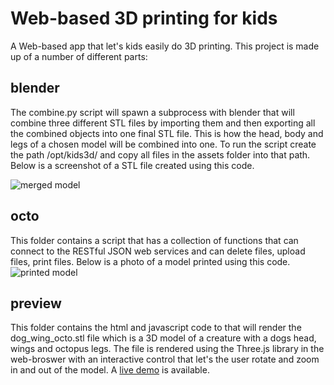 # Web-based 3D printing for kids
A Web-based app that let's kids easily do 3D printing. This project is made up of a number of different parts:






## blender
The combine.py script will spawn a subprocess with blender that will combine three different STL files by importing
them and then exporting all the combined objects into one final STL file. This is how the head, body and legs of a 
chosen model will be combined into one. To run the script create the path /opt/kids3d/ and copy all files in the
assets folder into that path. Below is a screenshot of a STL file created using this code.

![merged model](https://user-images.githubusercontent.com/3801994/52886447-59e37100-3185-11e9-9a29-ffdea69378ae.png)

## octo
This folder contains a script that has a collection of functions that can connect to the RESTful JSON web services and
can delete files, upload files, print files. Below is a photo of a model printed using this code.
![printed model](https://user-images.githubusercontent.com/3801994/52886296-ef323580-3184-11e9-90d9-ae85d9a63b76.png)


## preview
This folder contains the html and javascript code to that will render the dog_wing_octo.stl file which is a 3D model 
of a creature with a dogs head, wings and octopus legs. The file is rendered using the Three.js
library in the web-broswer with an interactive control that let's the user rotate and zoom in and out of the model. A 
[live demo](https://marwano.github.io/3d/) is available.



